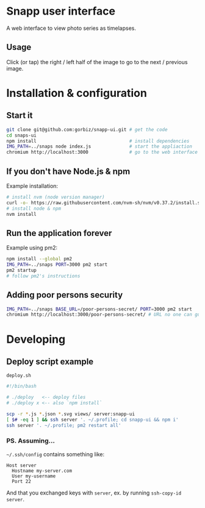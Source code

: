 # Snapp user interface
A web interface to view photo series as timelapses.

## Usage
Click (or tap) the right / left half of the image to go to the next / previous image.

# Installation & configuration

## Start it
```sh
git clone git@github.com:gorbiz/snapp-ui.git # get the code
cd snaps-ui
npm install                                  # install dependencies
IMG_PATH=../snaps node index.js              # start the appliaction
chromium http://localhost:3000               # go to the web interface
```

## If you don't have Node.js & npm
Example installation:
```sh
# install nvm (node version manager)
curl -o- https://raw.githubusercontent.com/nvm-sh/nvm/v0.37.2/install.sh | bash
# install node & npm
nvm install
```

## Run the application forever
Example using pm2:
```sh
npm install --global pm2
IMG_PATH=../snaps PORT=3000 pm2 start
pm2 startup
# follow pm2's instructions
```

## Adding poor persons security
```sh
IMG_PATH=../snaps BASE_URL=/poor-persons-secret/ PORT=3000 pm2 start
chromium http://localhost:3000/poor-persons-secret/ # URL no one can guess 😂
```

# Developing

## Deploy script example

`deploy.sh`
```sh
#!/bin/bash

# ./deploy   <-- deploy files
# ./deploy x <-- also `npm install`

scp -r *.js *.json *.svg views/ server:snapp-ui
[ $# -eq 1 ] && ssh server '. ~/.profile; cd snapp-ui && npm i'
ssh server '. ~/.profile; pm2 restart all'
```

### PS. Assuming...

`~/.ssh/config` contains something like:
```
Host server
  Hostname my-server.com
  User my-username
  Port 22
```
And that you exchanged keys with `server`, ex. by running `ssh-copy-id server`.

